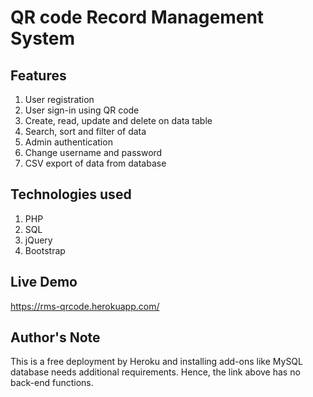 # QR code Record Management System

## Features
1. User registration
2. User sign-in using QR code
3. Create, read, update and delete on data table
4. Search, sort and filter of data
5. Admin authentication
6. Change username and password
7. CSV export of data from database

## Technologies used
1. PHP
2. SQL
3. jQuery
4. Bootstrap

## Live Demo
https://rms-qrcode.herokuapp.com/

## Author's Note
This is a free deployment by Heroku and installing add-ons like MySQL database needs additional requirements. Hence, the link above has no back-end functions.
